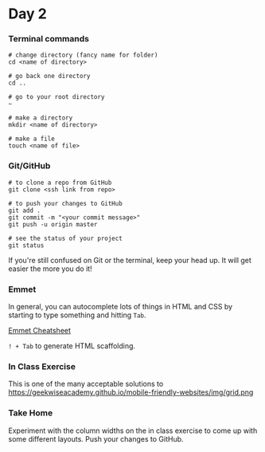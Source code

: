 # Day 2

### Terminal commands

```
# change directory (fancy name for folder)
cd <name of directory>

# go back one directory
cd ..

# go to your root directory
~

# make a directory
mkdir <name of directory>

# make a file
touch <name of file>
```

### Git/GitHub

```
# to clone a repo from GitHub
git clone <ssh link from repo>

# to push your changes to GitHub
git add .
git commit -m "<your commit message>"
git push -u origin master

# see the status of your project
git status
```

If you're still confused on Git or the terminal, keep your head up. It will get easier the more you do it!

### Emmet

In general, you can autocomplete lots of things in HTML and CSS by starting to type something and hitting `Tab`.

[Emmet Cheatsheet](https://docs.emmet.io/cheat-sheet/)

`! + Tab` to generate HTML scaffolding.  

### In Class Exercise

This is one of the many acceptable solutions to https://geekwiseacademy.github.io/mobile-friendly-websites/img/grid.png

### Take Home

Experiment with the column widths on the in class exercise to come up with some different layouts. Push your changes to GitHub.
